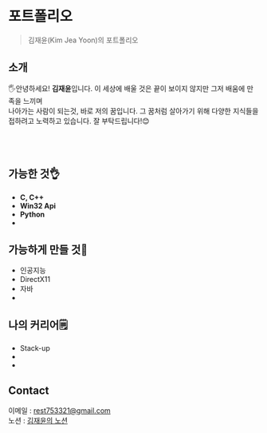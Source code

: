 # **포트폴리오**
>김재윤(Kim Jea Yoon)의 포트폴리오
## 소개
🖐️안녕하세요! **김재윤**입니다. 이 세상에 배울 것은 끝이 보이지 않지만 그저 배움에 만족을 느끼며<br> 나아가는 사람이 되는것, 바로 저의 꿈입니다. 그 꿈처럼 살아가기 위해 다양한 지식들을 접하려고 노력하고 있습니다. 잘 부탁드립니다!😊
<br>
<br>
<br>
<br>
## 가능한 것👌
* **C, C++**
* **Win32 Api**
* **Python**
* 

## 가능하게 만들 것👊
* 인공지능
* DirectX11
* 자바
* 

## 나의 커리어🗒
* Stack-up
*
* 

## Contact
이메일 : rest753321@gmail.com<br>
노션 : [김재윤의 노션](https://www.notion.so/111284dc854580d282d8d752b3826120?pvs=4)
